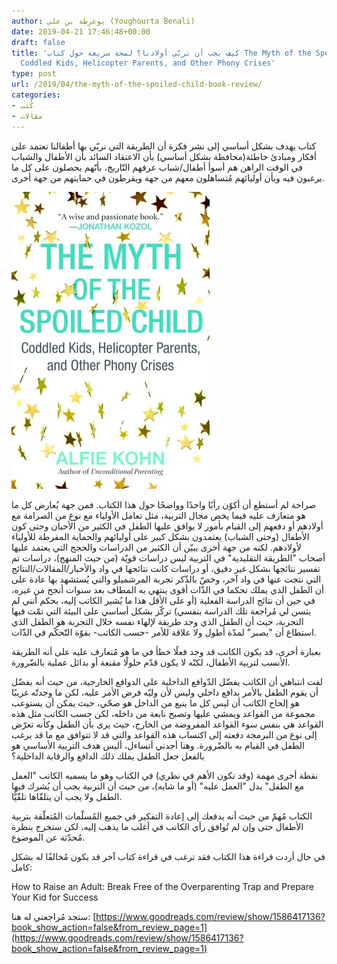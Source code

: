 ```yaml
---
author: يوغرطة بن علي (Youghourta Benali)
date: 2019-04-21 17:46:48+00:00
draft: false
title: 'كيف يجب أن نربّي أولادنا؟ لمحة سريعة حول كتاب The Myth of the Spoiled Child:
  Coddled Kids, Helicopter Parents, and Other Phony Crises'
type: post
url: /2019/04/the-myth-of-the-spoiled-child-book-review/
categories:
- كُتب
- مقالات
---
```


كتاب يهدف بشكل أساسي إلى نشر فكرة أن الطريقة التي نربّي بها أطفالنا تعتمد على أفكار ومبادئ خاطئة(محافظة بشكل أساسي) بأن الاعتقاد السائد بأن الأطفال والشباب في الوقت الراهن هم أسوأ أطفال/شباب عرفهم التّاريخ، بأنّهم يحصلون على كل ما يرغبون فيه وبأن أوليائهم مُتساهلون معهم من جهة ويفرطون في حمايتهم من جهة أخرى.




[![](The-Myth-of-the-Spoiled-Child.jpg)
](https://www.it-scoop.com/2019/04/the-myth-of-the-spoiled-child-book-review/the-myth-of-the-spoiled-child/)




صراحة لم أستطع أن أكوّن رأيًا واحدًا وواضحًا حول هذا الكتاب. فمن جهة يُعارض كل ما هو متعارف عليه فيما يخص مجال التربية، مثل تعامل الأولياء مع نوع من الصرامة مع أولادهم أو دفعهم إلى القيام بأمور لا يوافق عليها الطفل في الكثير من الأحيان وحتى كون الأطفال (وحتى الشباب) يعتمدون بشكل كبير على أوليائهم والحماية المفرطة للأولياء لأولادهم. لكنه من جهة أخرى يبيّن أن الكثير من الدراسات والحجج التي يعتمد عليها أصحاب "الطريقة التقليدية" في التربية ليس دراسات قويّة (من حيث المنهج)، دراسات تم تفسير نتائجها بشكل غير دقيق، أو دراسات كانت نتائجها في واد والأخبار/المقالات/النتائج التي نتجت عنها في واد آخر، وخصّ بالذّكر تجربة المرشميلو والتي يُستشهد بها عادة على أن الطفل الذي يملك تحكما في الذّات أقوى ينتهي به المطاف بعد سنوات أنجح من غيره، في حين أن نتائج الدراسة الفعلية (أو على الأقل هذا ما يُشير الكاتب إليه، بحكم أنني لم يتسن لي مُراجعة تلك الدراسة بنفسي) تركّز بشكل أساسي على البيئة التي تمّت فيها التجربة، حيث أن الطفل الذي وجد طريقة لإلهاء نفسه خلال التجربة هو الطفل الذي استطاع أن "يصبر" لمدّة أطول ولا علاقة للأمر -حسب الكاتب- بقوّة التّحكّم في الذّات.




بعبارة أخرى، قد يكون الكاتب قد وجد فعلًا خطأ في ما هو مُتعارف عليه على أنه الطريقة الأنسب لتربية الأطفال، لكنّه لا يكون قدّم حلولًا مقنعة أو بدائل عملية بالضّرورة.




لفت انتباهي أن الكاتب يفضّل الدّوافع الداخلية على الدوافع الخارجية، من حيث أنه يفضّل أن يقوم الطفل بالأمر بدافع داخلي وليس لأن وليّه فرض الأمر عليه، لكن ما وجدتّه غريبًا هو إلحاح الكاتب أن ليس كل ما ينبع من الداخل هو صحّي، حيث يمكن أن يستوعب مجموعة من القواعد ويمشي عليها وتصبح نابعة من داخله، لكن حسب الكاتب مثل هذه القواعد هي بنفس سوء القواعد المفروضة من الخارج، حيث يرى بأن الطفل وكأنه تعرّض إلى نوع من البرمجة دفعته إلى اكتساب هذه القواعد والتي قد لا تتوافق مع ما قد يرغب الطفل في القيام به بالضّرورة. وهنا أجدني أتساءل، أليس هدف التربية الأساسي هو بالفعل جعل الطفل يملك ذلك الدافع والرقابة الداخلية؟




نقطة أخرى مهمة (وقد تكون الأهم في نظري) في الكتاب وهو ما يسميه الكاتب "العمل مع الطفل" بدل "العمل عليه" (أو ما شابه)، من حيث أن التربية يجب أن يُشرك فيها الطفل ولا يجب أن يتلقّاها تلقّيًّا.




الكتاب مُهمّ من حيث أنه يدفعك إلى إعادة التفكير في جميع المُسلّمات المُتعلّقة بتربية الأطفال حتى وإن لم تُوافق رأي الكاتب في أغلب ما يذهب إليه، لكن ستخرج بنظرة مُحدّثة عن الموضوع.




في حال أردت قراءة هذا الكتاب فقد ترغب في قراءة كتاب آخر قد يكون مُخالفًا له بشكل كامل:




How to Raise an Adult: Break Free of the Overparenting Trap and Prepare Your Kid for Success




ستجد مُراجعتي له هنا: [https://www.goodreads.com/review/show/1586417136?book_show_action=false&from_review_page=1](https://www.goodreads.com/review/show/1586417136?book_show_action=false&from_review_page=1)
